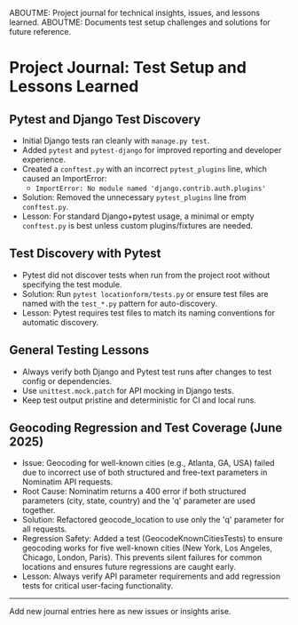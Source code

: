 ABOUTME: Project journal for technical insights, issues, and lessons learned.
ABOUTME: Documents test setup challenges and solutions for future reference.

# Project Journal: Test Setup and Lessons Learned

## Pytest and Django Test Discovery
- Initial Django tests ran cleanly with `manage.py test`.
- Added `pytest` and `pytest-django` for improved reporting and developer experience.
- Created a `conftest.py` with an incorrect `pytest_plugins` line, which caused an ImportError:
  - `ImportError: No module named 'django.contrib.auth.plugins'`
- Solution: Removed the unnecessary `pytest_plugins` line from `conftest.py`.
- Lesson: For standard Django+pytest usage, a minimal or empty `conftest.py` is best unless custom plugins/fixtures are needed.

## Test Discovery with Pytest
- Pytest did not discover tests when run from the project root without specifying the test module.
- Solution: Run `pytest locationform/tests.py` or ensure test files are named with the `test_*.py` pattern for auto-discovery.
- Lesson: Pytest requires test files to match its naming conventions for automatic discovery.

## General Testing Lessons
- Always verify both Django and Pytest test runs after changes to test config or dependencies.
- Use `unittest.mock.patch` for API mocking in Django tests.
- Keep test output pristine and deterministic for CI and local runs.

## Geocoding Regression and Test Coverage (June 2025)
- Issue: Geocoding for well-known cities (e.g., Atlanta, GA, USA) failed due to incorrect use of both structured and free-text parameters in Nominatim API requests.
- Root Cause: Nominatim returns a 400 error if both structured parameters (city, state, country) and the 'q' parameter are used together.
- Solution: Refactored geocode_location to use only the 'q' parameter for all requests.
- Regression Safety: Added a test (GeocodeKnownCitiesTests) to ensure geocoding works for five well-known cities (New York, Los Angeles, Chicago, London, Paris). This prevents silent failures for common locations and ensures future regressions are caught early.
- Lesson: Always verify API parameter requirements and add regression tests for critical user-facing functionality.

---
Add new journal entries here as new issues or insights arise.
